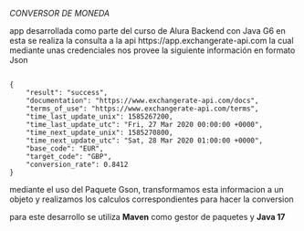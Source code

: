 <em>CONVERSOR DE MONEDA</em>

<p>
app desarrollada como parte del curso de Alura Backend con Java G6 en esta se realiza la 
consulta a la api <a>https://app.exchangerate-api.com</a> la cual mediante unas 
credenciales nos provee la siguiente información en formato Json
</p>
<p>
<code>
{
	"result": "success",
	"documentation": "https://www.exchangerate-api.com/docs",
	"terms_of_use": "https://www.exchangerate-api.com/terms",
	"time_last_update_unix": 1585267200,
	"time_last_update_utc": "Fri, 27 Mar 2020 00:00:00 +0000",
	"time_next_update_unix": 1585270800,
	"time_next_update_utc": "Sat, 28 Mar 2020 01:00:00 +0000",
	"base_code": "EUR",
	"target_code": "GBP",
	"conversion_rate": 0.8412
}
</code>
</p>
<p>
mediante el uso del Paquete Gson, transformamos esta informacion a un objeto y realizamos los 
calculos correspondientes para hacer la conversion 
</p>

<p>para este desarrollo se utiliza <strong>Maven</strong> como gestor de paquetes y <strong>Java 17</strong></p>